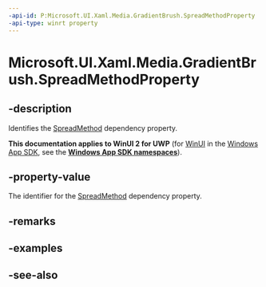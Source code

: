 ```yaml
---
-api-id: P:Microsoft.UI.Xaml.Media.GradientBrush.SpreadMethodProperty
-api-type: winrt property
---
```


<!-- Property syntax
public Windows.UI.Xaml.DependencyProperty SpreadMethodProperty { get; }
-->

# Microsoft.UI.Xaml.Media.GradientBrush.SpreadMethodProperty

## -description
Identifies the [SpreadMethod](gradientbrush_spreadmethod.md) dependency property.

**This documentation applies to WinUI 2 for UWP** (for [WinUI](/windows/apps/winui/winui3/) in the [Windows App SDK](/windows/apps/windows-app-sdk/), see the **[Windows App SDK namespaces](/windows/windows-app-sdk/api/winrt/)**).

## -property-value
The identifier for the [SpreadMethod](gradientbrush_spreadmethod.md) dependency property.

## -remarks

## -examples

## -see-also
